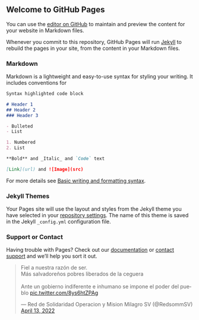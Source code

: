 ## Welcome to GitHub Pages

You can use the [editor on GitHub](https://github.com/eliaspreza/Web/edit/main/README.md) to maintain and preview the content for your website in Markdown files.

Whenever you commit to this repository, GitHub Pages will run [Jekyll](https://jekyllrb.com/) to rebuild the pages in your site, from the content in your Markdown files.

### Markdown

Markdown is a lightweight and easy-to-use syntax for styling your writing. It includes conventions for

```markdown
Syntax highlighted code block

# Header 1
## Header 2
### Header 3

- Bulleted
- List

1. Numbered
2. List

**Bold** and _Italic_ and `Code` text

[Link](url) and ![Image](src)
```

For more details see [Basic writing and formatting syntax](https://docs.github.com/en/github/writing-on-github/getting-started-with-writing-and-formatting-on-github/basic-writing-and-formatting-syntax).

### Jekyll Themes

Your Pages site will use the layout and styles from the Jekyll theme you have selected in your [repository settings](https://github.com/eliaspreza/Web/settings/pages). The name of this theme is saved in the Jekyll `_config.yml` configuration file.

### Support or Contact

Having trouble with Pages? Check out our [documentation](https://docs.github.com/categories/github-pages-basics/) or [contact support](https://support.github.com/contact) and we’ll help you sort it out.


<blockquote class="twitter-tweet"><p lang="es" dir="ltr">Fiel a nuestra razón de ser.<br>Más salvadoreños pobres liberados de la ceguera<br><br>Ante un gobierno indiferente e inhumano se impone el poder del pueblo <a href="https://t.co/8ys6htZPAg">pic.twitter.com/8ys6htZPAg</a></p>&mdash; Red de Solidaridad Operacion y Mision Milagro SV (@RedsommSV) <a href="https://twitter.com/RedsommSV/status/1514043463737745415?ref_src=twsrc%5Etfw">April 13, 2022</a></blockquote> <script async src="https://platform.twitter.com/widgets.js" charset="utf-8"></script>
